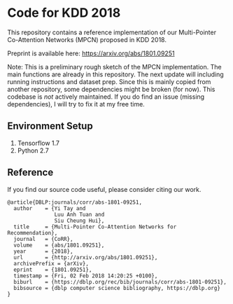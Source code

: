 # Code for KDD 2018

This repository contains a reference implementation of our Multi-Pointer Co-Attention Networks (MPCN) proposed in KDD 2018.

Preprint is available here: https://arxiv.org/abs/1801.09251

Note: This is a preliminary rough sketch of the MPCN implementation. The main functions are already in this repository. The next update will including running instructions and dataset prep. Since this is mainly copied from another repository, some dependencies might be broken (for now). This codebase is *not* actively maintained. If you do find an issue (missing dependencies), I will try to fix it at my free time.

## Environment Setup

1. Tensorflow 1.7
2. Python 2.7

## Reference

If you find our source code useful, please consider citing our work.

```
@article{DBLP:journals/corr/abs-1801-09251,
  author    = {Yi Tay and
               Luu Anh Tuan and
               Siu Cheung Hui},
  title     = {Multi-Pointer Co-Attention Networks for Recommendation},
  journal   = {CoRR},
  volume    = {abs/1801.09251},
  year      = {2018},
  url       = {http://arxiv.org/abs/1801.09251},
  archivePrefix = {arXiv},
  eprint    = {1801.09251},
  timestamp = {Fri, 02 Feb 2018 14:20:25 +0100},
  biburl    = {https://dblp.org/rec/bib/journals/corr/abs-1801-09251},
  bibsource = {dblp computer science bibliography, https://dblp.org}
}
```
